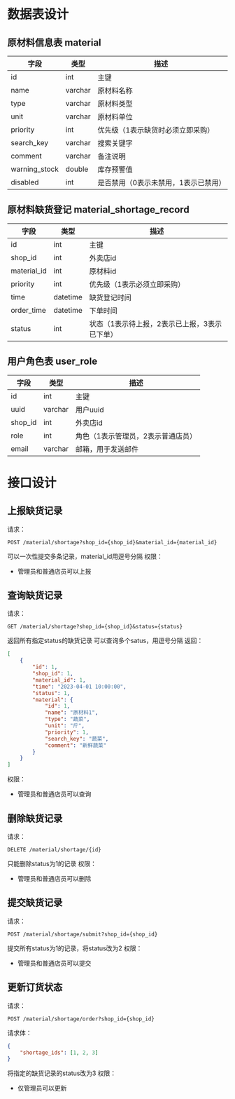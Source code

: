 # 数据表设计
## 原材料信息表 material
字段 | 类型 | 描述
--- | --- | ---
id | int | 主键
name | varchar | 原材料名称
type | varchar | 原材料类型
unit | varchar | 原材料单位
priority | int | 优先级（1表示缺货时必须立即采购）
search_key | varchar | 搜索关键字
comment | varchar | 备注说明
warning_stock | double | 库存预警值
disabled | int | 是否禁用（0表示未禁用，1表示已禁用）
## 原材料缺货登记 material_shortage_record
字段 | 类型 | 描述
--- | --- | ---
id | int | 主键
shop_id | int | 外卖店id
material_id | int | 原材料id
priority | int | 优先级（1表示必须立即采购）
time | datetime | 缺货登记时间
order_time | datetime | 下单时间
status | int | 状态（1表示待上报，2表示已上报，3表示已下单）
## 用户角色表 user_role
字段 | 类型 | 描述
--- | --- | ---
id | int | 主键
uuid | varchar | 用户uuid
shop_id | int | 外卖店id
role | int | 角色（1表示管理员，2表示普通店员）
email | varchar | 邮箱，用于发送邮件

# 接口设计
## 上报缺货记录
请求：
```
POST /material/shortage?shop_id={shop_id}&material_id={material_id}
```
可以一次性提交多条记录，material_id用逗号分隔
权限：
- 管理员和普通店员可以上报
## 查询缺货记录
请求：
```
GET /material/shortage?shop_id={shop_id}&status={status}
```
返回所有指定status的缺货记录
可以查询多个satus，用逗号分隔
返回：
```json
[
    {
        "id": 1,
        "shop_id": 1,
        "material_id": 1,
        "time": "2023-04-01 10:00:00",
        "status": 1,
        "material": {
            "id": 1,
            "name": "原材料1",
            "type": "蔬菜",
            "unit": "斤",
            "priority": 1,
            "search_key": "蔬菜",
            "comment": "新鲜蔬菜"
        }
    }
]
```
权限：
- 管理员和普通店员可以查询
## 删除缺货记录
请求：
```
DELETE /material/shortage/{id}
```
只能删除status为1的记录
权限：
- 管理员和普通店员可以删除
## 提交缺货记录
请求：
```
POST /material/shortage/submit?shop_id={shop_id}
```
提交所有status为1的记录，将status改为2
权限：
- 管理员和普通店员可以提交
## 更新订货状态
请求：
```
POST /material/shortage/order?shop_id={shop_id}
```
请求体：
```json
{
    "shortage_ids": [1, 2, 3]
}
```
将指定的缺货记录的status改为3
权限：
- 仅管理员可以更新